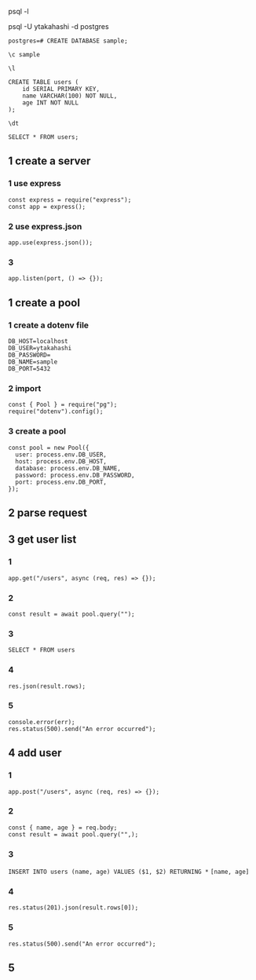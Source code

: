 psql -l

psql -U ytakahashi -d postgres

`postgres=# CREATE DATABASE sample;`

`\c sample`

`\l`

```
CREATE TABLE users (
    id SERIAL PRIMARY KEY,
    name VARCHAR(100) NOT NULL,
    age INT NOT NULL
);
```

`\dt`

`SELECT * FROM users;`

## 1 create a server

### 1 use express

```
const express = require("express");
const app = express();
```

### 2 use express.json

`app.use(express.json());`

### 3

`app.listen(port, () => {});`

## 1 create a pool

### 1 create a dotenv file

```
DB_HOST=localhost
DB_USER=ytakahashi
DB_PASSWORD=
DB_NAME=sample
DB_PORT=5432
```

### 2 import

```
const { Pool } = require("pg");
require("dotenv").config();
```

### 3 create a pool

```
const pool = new Pool({
  user: process.env.DB_USER,
  host: process.env.DB_HOST,
  database: process.env.DB_NAME,
  password: process.env.DB_PASSWORD,
  port: process.env.DB_PORT,
});
```

## 2 parse request

## 3 get user list

### 1

`app.get("/users", async (req, res) => {});`

### 2

```
const result = await pool.query("");
```

### 3

`SELECT * FROM users`

### 4

`res.json(result.rows);`

### 5

```
console.error(err);
res.status(500).send("An error occurred");
```

## 4 add user

### 1

`app.post("/users", async (req, res) => {});`

### 2

```
const { name, age } = req.body;
const result = await pool.query("",);
```

### 3

`INSERT INTO users (name, age) VALUES ($1, $2) RETURNING *`
`[name, age]`

### 4

`res.status(201).json(result.rows[0]);`

### 5

`res.status(500).send("An error occurred");`

## 5
